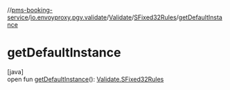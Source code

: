 //[pms-booking-service](../../../../index.md)/[io.envoyproxy.pgv.validate](../../index.md)/[Validate](../index.md)/[SFixed32Rules](index.md)/[getDefaultInstance](get-default-instance.md)

# getDefaultInstance

[java]\
open fun [getDefaultInstance](get-default-instance.md)(): [Validate.SFixed32Rules](index.md)